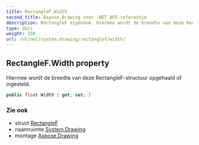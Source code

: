 ```yaml
---
title: RectangleF.Width
second_title: Aspose.Drawing voor .NET API-referentie
description: RectangleF eigendom. Hiermee wordt de breedte van deze RectangleFstructuur opgehaald of ingesteld.
type: docs
weight: 150
url: /nl/net/system.drawing/rectanglef/width/
---
```

## RectangleF.Width property

Hiermee wordt de breedte van deze RectangleF-structuur opgehaald of ingesteld.

```csharp
public float Width { get; set; }
```

### Zie ook

* struct [RectangleF](../)
* naamruimte [System.Drawing](../../rectanglef/)
* montage [Aspose.Drawing](../../../)


